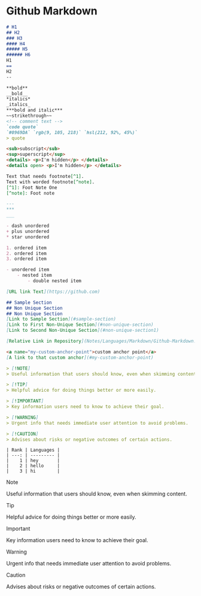 # Github Markdown
```markdown
# H1
## H2
### H3
#### H4
##### H5
###### H6
H1
==
H2
--
```

```markdown
**bold** 
__bold__  
*italics*  
_italics_  
***bold and italic***  
~~strikethrough~~  
<!-- comment text -->
`code quote`  
`#0969DA` `rgb(9, 105, 218)` `hsl(212, 92%, 45%)` 
> quote  
```

```markdown
<sub>subscript</sub>  
<sup>superscript</sup>
<details> <p>I'm hidden</p> </details>  
<details open> <p>I'm hidden</p> </details>   
```

```markdown
Text that needs footnote[^1].
Text with worded footnote[^note].
[^1]: Foot Note One
[^note]: Foot note
```

```markdown
---
***
___
```

```markdown
- dash unordered
+ plus unordered
* star unordered

1. ordered item
2. ordered item
3. ordered item

- unordered item
	- nested item
		- double nested item
```

``` markdown
[URL link Text](https://github.com)  

## Sample Section
## Non Unique Section
## Non Unique Section
[Link to Sample Section](#sample-section)  
[Link to First Non-Unique Section](#non-unique-section)  
[Link to Second Non-Unique Section](#non-unique-section1)  

[Relative Link in Repository](Notes/Languages/Markdown/Github-Markdown.md)  

<a name="my-custom-anchor-point">custom anchor point</a>
[A link to that custom anchor](#my-custom-anchor-point)

> [!NOTE]
> Useful information that users should know, even when skimming content.

> [!TIP]
> Helpful advice for doing things better or more easily.

> [!IMPORTANT]
> Key information users need to know to achieve their goal.

> [!WARNING]
> Urgent info that needs immediate user attention to avoid problems.

> [!CAUTION]
> Advises about risks or negative outcomes of certain actions.
```
```
| Rank | Languages |
| ---: | --------- |
|    1 | hey       |
|    2 | hello     |
|    3 | hi        |
```
> [!NOTE]
> Useful information that users should know, even when skimming content.

> [!TIP]
> Helpful advice for doing things better or more easily.

> [!IMPORTANT]
> Key information users need to know to achieve their goal.

> [!WARNING]
> Urgent info that needs immediate user attention to avoid problems.

> [!CAUTION]
> Advises about risks or negative outcomes of certain actions.